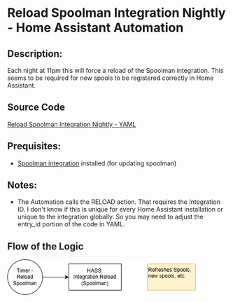 # Reload Spoolman Integration Nightly - Home Assistant Automation

## Description: 
Each night at 11pm this will force a reload of the Spoolman integration. This seems to be required for new spools to be registered correctly in Home Assistant.

## Source Code
[Reload Spoolman Integration Nightly - YAML](../reload_spoolman_integration_nightly.yaml)

## Prequisites:
- [Spoolman integration](https://github.com/Disane87/spoolman-homeassistant) installed (for updating spoolman)
 
## Notes:
- The Automation calls the RELOAD action. That requires the Integration ID. I don't know if this is unique for every Home Assistant installation or unique to the integration globally. So you may need to adjust the entry_id portion of the code in YAML.


## Flow of the Logic

![Flow Chart describing the Reload Spoolman Integration automation](../Bambu%20Printer%20Automations-Spoolman%20Refresh.png)